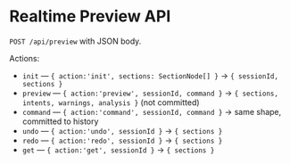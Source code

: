 # Realtime Preview API

`POST /api/preview` with JSON body.

Actions:
- `init` — `{ action:'init', sections: SectionNode[] }` → `{ sessionId, sections }`
- `preview` — `{ action:'preview', sessionId, command }` → `{ sections, intents, warnings, analysis }` (not committed)
- `command` — `{ action:'command', sessionId, command }` → same shape, committed to history
- `undo` — `{ action:'undo', sessionId }` → `{ sections }`
- `redo` — `{ action:'redo', sessionId }` → `{ sections }`
- `get` — `{ action:'get', sessionId }` → `{ sections }`
